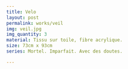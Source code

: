 ```yaml
---
title: Velo
layout: post
permalink: works/veil
img: veil.jpg
img_quantity: 3
material: Tissu sur toile, fibre acrylique.
size: 73cm x 93cm
series: Mortel. Imparfait. Avec des doutes.

---
```


